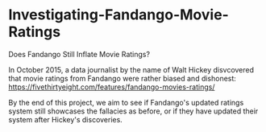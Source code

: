 # Investigating-Fandango-Movie-Ratings
Does Fandango Still Inflate Movie Ratings?


In October 2015, a data journalist by the name of Walt Hickey disvcovered that movie ratings from Fandango were rather biased and dishonest: https://fivethirtyeight.com/features/fandango-movies-ratings/

By the end of this project, we aim to see if Fandango's updated ratings system still showcases the fallacies as before, or if they have updated their system after Hickey's discoveries.
